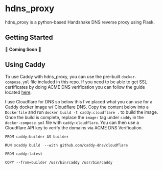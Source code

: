 # hdns_proxy

hdns_proxy is a python-based Handshake DNS reverse proxy using Flask.

## Getting Started

:construction: **Coming Soon** :construction:

## Using Caddy

To use Caddy with hdns_proxy, you can use the pre-built `docker-compose.yml` file included in this repo. If you need to be able to get SSL certificates by doing ACME DNS verification you can follow the guide located [here](https://caddy.community/t/how-to-use-dns-provider-modules-in-caddy-2/8148).

I use Cloudflare for DNS so below this I've placed what you can use for a Caddy docker image w/ Cloudflare DNS. Copy the content below into a `Dockerfile` and run `docker build -t caddy:cloudflare .` to build the image. Once the build is complete, replace the `image:` tag under `caddy` in the `docker-compose.yml` file with `caddy:cloudflare`. You can then use a Cloudflare API key to verify the domains via ACME DNS Verification.

```
FROM caddy:builder AS builder

RUN xcaddy build  --with github.com/caddy-dns/cloudflare

FROM caddy:latest

COPY --from=builder /usr/bin/caddy /usr/bin/caddy
```